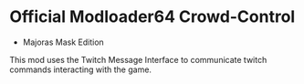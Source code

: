 # Official Modloader64 Crowd-Control
- Majoras Mask Edition

This mod uses the Twitch Message Interface to communicate twitch commands interacting with the game.
